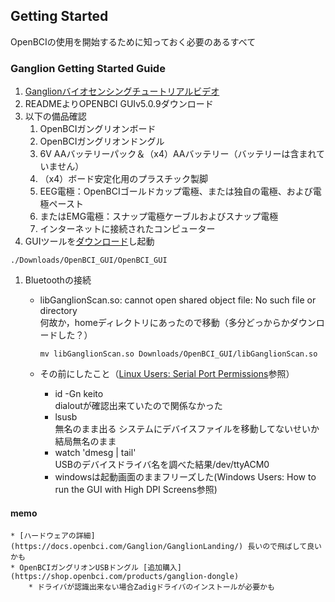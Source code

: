   
## Getting Started  
  
OpenBCIの使用を開始するために知っておく必要のあるすべて  
  
### Ganglion Getting Started Guide  
  
1. [Ganglionバイオセンシングチュートリアルビデオ](https://www.youtube.com/watch?v=l13R_99h0qQ&feature=youtu.be)  
1. READMEよりOPENBCI GUIv5.0.9ダウンロード  
1. 以下の備品確認  
	1. OpenBCIガングリオンボード  
	1. OpenBCIガングリオンドングル  
	1. 6V AAバッテリーパック＆（x4）AAバッテリー（バッテリーは含まれていません）  
	1. （x4）ボード安定化用のプラスチック製脚  
	1. EEG電極：OpenBCIゴールドカップ電極、または独自の電極、および電極ペースト  
	1. またはEMG電極：スナップ電極ケーブルおよびスナップ電極  
	1. インターネットに接続されたコンピューター  
1. GUIツールを[ダウンロード](https://docs.openbci.com/Software/OpenBCISoftware/GUIDocs/#installing-the-openbci-gui-as-a-standalone-application)し起動  
```  
./Downloads/OpenBCI_GUI/OpenBCI_GUI  
```  
1. Bluetoothの接続  
	* libGanglionScan.so: cannot open shared object file: No such file or directory  
		何故か，homeディレクトリにあったので移動（多分どっからかダウンロードした？）  
		```  
		mv libGanglionScan.so Downloads/OpenBCI_GUI/libGanglionScan.so  
		```  
  
	* その前にしたこと（[Linux Users: Serial Port Permissions](https://docs.openbci.com/Software/OpenBCISoftware/GUIDocs/#installing-the-openbci-gui-as-a-standalone-application)参照）  
		* id -Gn keito  
		 	dialoutが確認出来ていたので関係なかった  
		* lsusb  
		 	無名のまま出る システムにデバイスファイルを移動してないせいか結局無名のまま  
		* watch 'dmesg | tail'  
			USBのデバイスドライバ名を調べた結果/dev/ttyACM0  
		* windowsは起動画面のままフリーズした(Windows Users: How to run the GUI with High DPI Screens参照)  
  
  
  
  
	  
#### memo  
	* [ハードウェアの詳細](https://docs.openbci.com/Ganglion/GanglionLanding/) 長いので飛ばして良いかも  
	* OpenBCIガングリオンUSBドングル [追加購入](https://shop.openbci.com/products/ganglion-dongle)  
		* ドライバが認識出来ない場合Zadigドライバのインストールが必要かも  
	  

